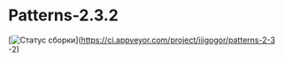 # Patterns-2.3.2
[![Статус сборки](https://ci.appveyor.com/api/projects/status/cvsge1rmw4y2s99p?svg=true)](https://ci.appveyor.com/project/iiigogor/patterns-2-3 -2)
